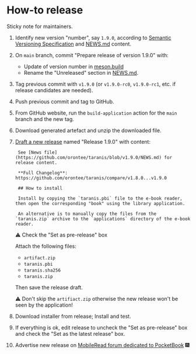 # How-to release

Sticky note for maintainers.

1. Identify new version "number", say `1.9.0`, according to [Semantic
   Versioning Specification](https://semver.org/) and
   [NEWS.md](../NEWS.md) content.

2. On `main` branch, commit "Prepare release of version 1.9.0" with:
   - Update of version number in [meson.build](../meson.build)
   - Rename the "Unreleased" section in [NEWS.md](../NEWS.md).

3. Tag previous commit with `v1.9.0` (or `v1.9.0-rc0`, `v1.9.0-rc1`,
   etc. if release candidates are needed).

4. Push previous commit and tag to GitHub.

5. From GitHub website, run the `build-application` action for the
   `main` branch and the new tag.

6. Download generated artefact and unzip the downloaded file.

7. [Draft a new
   release](https://github.com/orontee/taranis/releases/new) named
   "Release 1.9.0" with content:

        See [News file](https://github.com/orontee/taranis/blob/v1.9.0/NEWS.md) for release content.

        **Full Changelog**: https://github.com/orontee/taranis/compare/v1.8.0...v1.9.0

        ## How to install

        Install by copying the `taranis.pbi` file to the e-book reader, then open the corresponding "book" using the library application.

        An alternative is to manually copy the files from the `taranis.zip` archive to the `applications` directory of the e-book reader.

   ⚠️ Check the "Set as pre-release" box

   Attach the following files:
   - `artifact.zip`
   - `taranis.pbi`
   - `taranis.sha256`
   - `taranis.zip`

   Then save the release draft.
   
   ⚠️ Don't skip the `artifiact.zip` otherwise the new release won't be
   seen by the application!

8. Download installer from release; Install and test.

9. If everything is ok, edit release to uncheck the "Set as
   pre-release" box and check the "Set as the latest release" box.

10. Advertise new release on [MobileRead forum dedicated to
    PocketBook](https://www.mobileread.com/forums/forumdisplay.php?f=206) 🎆
